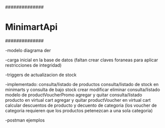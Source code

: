 ##############
# MinimartApi
##############

-modelo diagrama der

-carga inicial en la base de datos
(faltan crear claves foraneas para aplicar restricciones de integridad)

-triggers de actualizacion de stock

-implementado:
consulta/listado de productos 
consulta/listado de stock en minimarts y consulta de bajo stock
crear modificar eliminar consulta/listado modelo de productVoucherPromo
agregar y quitar consulta/listado producto en virtual cart 
agregar y quitar productVoucher en virtual cart
calcular descuentos de producto
y decuento de categoria (los voucher de categoria requieren que los productos petenezcan a una sola categoria)


-postman ejemplos

